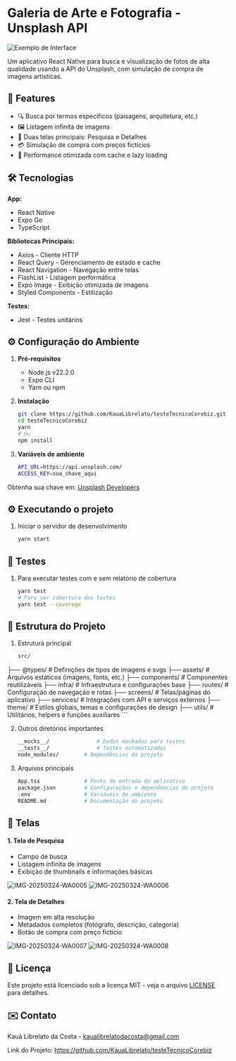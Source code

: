 # Galeria de Arte e Fotografia - Unsplash API

![Exemplo de Interface](https://github.com/user-attachments/assets/48e2f762-ce0d-460b-b805-0d4f44f3c9a2)


Um aplicativo React Native para busca e visualização de fotos de alta qualidade usando a API do Unsplash, com simulação de compra de imagens artísticas.

## 📌 Features

- 🔍 Busca por termos específicos (paisagens, arquitetura, etc.)
- 🖼️ Listagem infinita de imagens
- 📱 Duas telas principais: Pesquisa e Detalhes
- 💳 Simulação de compra com preços fictícios
- 🚀 Performance otimizada com cache e lazy loading

## 🛠️ Tecnologias

**App:**
- React Native
- Expo Go
- TypeScript

**Bibliotecas Principais:**
- Axios - Cliente HTTP
- React Query - Gerenciamento de estado e cache
- React Navigation - Navegação entre telas
- FlashList - Listagem performática
- Expo Image - Exibição otimizada de imagens
- Styled Components - Estilização

**Testes:**
- Jest - Testes unitários

## ⚙️ Configuração do Ambiente

1. **Pré-requisitos**
   - Node.js v22.2.0
   - Expo CLI
   - Yarn ou npm

2. **Instalação**
   ```bash
   git clone https://github.com/KauaLibrelato/testeTecnicoCorebiz.git
   cd testeTecnicoCorebiz
   yarn 
   # Ou
   npm install
   ```

3. **Variáveis de ambiente**
    ```bash
    API_URL=https://api.unsplash.com/
    ACCESS_KEY=sua_chave_aqui
    ```
Obtenha sua chave em: [Unsplash Developers](https://unsplash.com/developers)

## ⚙️ Executando o projeto
1. Iniciar o servidor de desenvolvimento
    ```bash
    yarn start
    ```

## 🧪 Testes
1. Para executar testes com e sem relatório de cobertura
    ```bash
    yarn test
    # Para ver cobertura dos testes
    yarn test --coverage
    ```

## 📂 Estrutura do Projeto
1. Estrutura principal
    ```bash
    src/
├── @types/          # Definições de tipos de imagens e svgs
├── assets/          # Arquivos estáticos (imagens, fonts, etc.)
├── components/      # Componentes reutilizáveis
├── infra/           # Infraestrutura e configurações base
├── routes/          # Configuração de navegação e rotas
├── screens/         # Telas/páginas do aplicativo
├── services/        # Integrações com API e serviços externos
├── theme/           # Estilos globais, temas e configurações de design
├── utils/           # Utilitários, helpers e funções auxiliares
    ```

2. Outros diretórios importantes
    ```bash
    __mocks__/               # Dados mockados para testes
    __tests__/               # Testes automatizados
    node_modules/        # Dependências do projeto
    ```

3. Arquivos principais
    ```bash
    App.tsx              # Ponto de entrada do aplicativo
    package.json         # Configurações e dependências do projeto
    .env                 # Variáveis de ambiente
    README.md            # Documentação do projeto
    ```

## 📱 Telas

#### 1. Tela de Pesquisa
- Campo de busca
- Listagem infinita de imagens
- Exibição de thumbnails e informações básicas

![IMG-20250324-WA0005](https://github.com/user-attachments/assets/5961a6fd-7caa-479d-a510-3afe5a1b298b)
![IMG-20250324-WA0006](https://github.com/user-attachments/assets/62feb14e-5290-4f66-b22a-a4baa7df92e5)

#### 2. Tela de Detalhes
- Imagem em alta resolução
- Metadados completos (fotógrafo, descrição, categoria)
- Botão de compra com preço fictício

![IMG-20250324-WA0007](https://github.com/user-attachments/assets/020908a3-a366-415a-b959-b674176e013a)
![IMG-20250324-WA0008](https://github.com/user-attachments/assets/d4346976-719b-4e6a-af41-e345c94a1ec5)

## 📄 Licença

Este projeto está licenciado sob a licença MIT - veja o arquivo [LICENSE](./LICENSE) para detalhes.

## ✉️ Contato
Kauã Librelato da Costa - kaualibrelatodacosta@gmail.com

Link do Projeto: https://github.com/KauaLibrelato/testeTecnicoCorebiz

